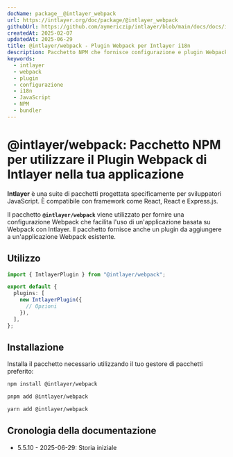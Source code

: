 ```yaml
---
docName: package__@intlayer_webpack
url: https://intlayer.org/doc/package/@intlayer_webpack
githubUrl: https://github.com/aymericzip/intlayer/blob/main/docs/docs/it/packages/@intlayer/webpack/index.md
createdAt: 2025-02-07
updatedAt: 2025-06-29
title: @intlayer/webpack - Plugin Webpack per Intlayer i18n
description: Pacchetto NPM che fornisce configurazione e plugin Webpack per un'integrazione fluida dell'internazionalizzazione Intlayer con applicazioni basate su Webpack.
keywords:
  - intlayer
  - webpack
  - plugin
  - configurazione
  - i18n
  - JavaScript
  - NPM
  - bundler
---
```


# @intlayer/webpack: Pacchetto NPM per utilizzare il Plugin Webpack di Intlayer nella tua applicazione

**Intlayer** è una suite di pacchetti progettata specificamente per sviluppatori JavaScript. È compatibile con framework come React, React e Express.js.

Il pacchetto **`@intlayer/webpack`** viene utilizzato per fornire una configurazione Webpack che facilita l'uso di un'applicazione basata su Webpack con Intlayer. Il pacchetto fornisce anche un plugin da aggiungere a un'applicazione Webpack esistente.

## Utilizzo

```ts
import { IntlayerPlugin } from "@intlayer/webpack";

export default {
  plugins: [
    new IntlayerPlugin({
      // Opzioni
    }),
  ],
};
```

## Installazione

Installa il pacchetto necessario utilizzando il tuo gestore di pacchetti preferito:

```bash packageManager="npm"
npm install @intlayer/webpack
```

```bash packageManager="pnpm"
pnpm add @intlayer/webpack
```

```bash packageManager="yarn"
yarn add @intlayer/webpack
```

## Cronologia della documentazione

- 5.5.10 - 2025-06-29: Storia iniziale
